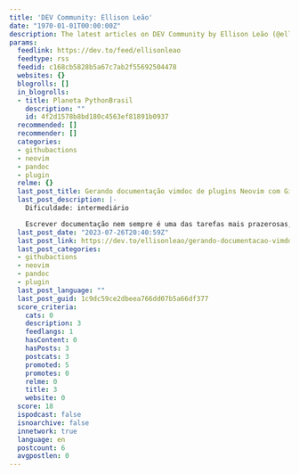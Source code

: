 ```yaml
---
title: 'DEV Community: Ellison Leão'
date: "1970-01-01T00:00:00Z"
description: The latest articles on DEV Community by Ellison Leão (@ellisonleao).
params:
  feedlink: https://dev.to/feed/ellisonleao
  feedtype: rss
  feedid: c168cb5828b5a67c7ab2f55692504478
  websites: {}
  blogrolls: []
  in_blogrolls:
  - title: Planeta PythonBrasil
    description: ""
    id: 4f2d1578b8bd180c4563ef81891b0937
  recommended: []
  recommender: []
  categories:
  - githubactions
  - neovim
  - pandoc
  - plugin
  relme: {}
  last_post_title: Gerando documentação vimdoc de plugins Neovim com Github Actions
  last_post_description: |-
    Dificuldade: intermediário

    Escrever documentação nem sempre é uma das tarefas mais prazerosas, mas ter uma boa documentação nos nossos projetos é o que realmente faz diferença. Ainda mais
  last_post_date: "2023-07-26T20:40:59Z"
  last_post_link: https://dev.to/ellisonleao/gerando-documentacao-vimdoc-de-plugins-neovim-com-github-actions-22if
  last_post_categories:
  - githubactions
  - neovim
  - pandoc
  - plugin
  last_post_language: ""
  last_post_guid: 1c9dc59ce2dbeea766dd07b5a66df377
  score_criteria:
    cats: 0
    description: 3
    feedlangs: 1
    hasContent: 0
    hasPosts: 3
    postcats: 3
    promoted: 5
    promotes: 0
    relme: 0
    title: 3
    website: 0
  score: 18
  ispodcast: false
  isnoarchive: false
  innetwork: true
  language: en
  postcount: 6
  avgpostlen: 0
---
```

